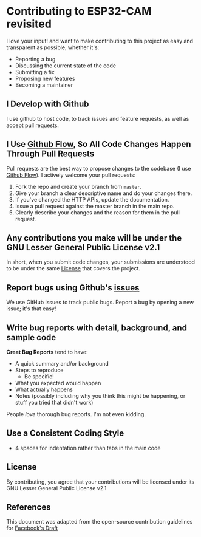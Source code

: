 # Contributing to ESP32-CAM revisited
I love your input! and want to make contributing to this project as easy and transparent as possible, whether it's:

- Reporting a bug
- Discussing the current state of the code
- Submitting a fix
- Proposing new features
- Becoming a maintainer

## I Develop with Github
I use github to host code, to track issues and feature requests, as well as accept pull requests.

## I Use [Github Flow](https://guides.github.com/introduction/flow/index.html), So All Code Changes Happen Through Pull Requests
Pull requests are the best way to propose changes to the codebase (I use [Github Flow](https://guides.github.com/introduction/flow/index.html)). I actively welcome your pull requests:

1. Fork the repo and create your branch from `master`.
2. Give your branch a clear descriptive name and do your changes there.
3. If you've changed the HTTP APIs, update the documentation.
4. Issue a pull request against the master branch in the main repo.
5. Clearly describe your changes and the reason for them in the pull request.

## Any contributions you make will be under the GNU Lesser General Public License v2.1
In short, when you submit code changes, your submissions are understood to be under the same [License](./LICENSE) that covers the project.

## Report bugs using Github's [issues](https://github.com/easytarget/esp32-cam-webserver/issues)
We use GitHub issues to track public bugs. Report a bug by opening a new issue; it's that easy!

## Write bug reports with detail, background, and sample code

**Great Bug Reports** tend to have:

- A quick summary and/or background
- Steps to reproduce
  - Be specific!
- What you expected would happen
- What actually happens
- Notes (possibly including why you think this might be happening, or stuff you tried that didn't work)

People *love* thorough bug reports. I'm not even kidding.

## Use a Consistent Coding Style
* 4 spaces for indentation rather than tabs in the main code

## License
By contributing, you agree that your contributions will be licensed under its GNU Lesser General Public License v2.1


## References
This document was adapted from the open-source contribution guidelines for [Facebook's Draft](https://github.com/facebook/draft-js/blob/a9316a723f9e918afde44dea68b5f9f39b7d9b00/CONTRIBUTING.md)
